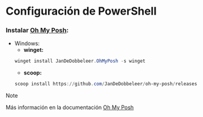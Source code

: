 # Configuración de PowerShell
### Instalar [Oh My Posh](https://ohmyposh.dev/):
- Windows:
  - **winget:**
  ```powershell
  winget install JanDeDobbeleer.OhMyPosh -s winget
  ```
  - **scoop:**
  ```powershell
  scoop install https://github.com/JanDeDobbeleer/oh-my-posh/releases/latest/download/oh-my-posh.json
  ```
> [!NOTE]
> Más información en la documentación [Oh My Posh](https://ohmyposh.dev/docs/)
